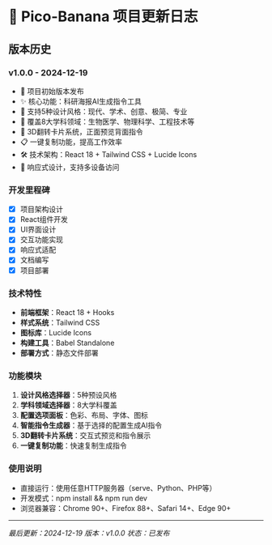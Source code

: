 # 📝 Pico-Banana 项目更新日志

## 版本历史

### v1.0.0 - 2024-12-19
* 🎉 项目初始版本发布
* ✨ 核心功能：科研海报AI生成指令工具
* 🎨 支持5种设计风格：现代、学术、创意、极简、专业
* 🔬 覆盖8大学科领域：生物医学、物理科学、工程技术等
* 🔄 3D翻转卡片系统，正面预览背面指令
* 📋 一键复制功能，提高工作效率
* 🛠️ 技术架构：React 18 + Tailwind CSS + Lucide Icons
* 📱 响应式设计，支持多设备访问

### 开发里程碑
- [x] 项目架构设计
- [x] React组件开发
- [x] UI界面设计
- [x] 交互功能实现
- [x] 响应式适配
- [x] 文档编写
- [x] 项目部署

### 技术特性
- **前端框架**：React 18 + Hooks
- **样式系统**：Tailwind CSS
- **图标库**：Lucide Icons
- **构建工具**：Babel Standalone
- **部署方式**：静态文件部署

### 功能模块
1. **设计风格选择器**：5种预设风格
2. **学科领域选择器**：8大学科覆盖
3. **配置选项面板**：色彩、布局、字体、图标
4. **智能指令生成器**：基于选择的配置生成AI指令
5. **3D翻转卡片系统**：交互式预览和指令展示
6. **一键复制功能**：快速复制生成指令

### 使用说明
- 直接运行：使用任意HTTP服务器（serve、Python、PHP等）
- 开发模式：npm install && npm run dev
- 浏览器兼容：Chrome 90+、Firefox 88+、Safari 14+、Edge 90+

---

*最后更新：2024-12-19*
*版本：v1.0.0*
*状态：已发布*
